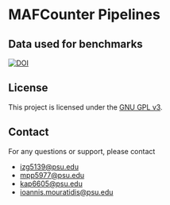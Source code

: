 # MAFCounter Pipelines


## Data used for benchmarks
[![DOI](https://zenodo.org/badge/DOI/10.5281/zenodo.14927620.svg)](https://doi.org/10.5281/zenodo.14927620)

## License
This project is licensed under the [GNU GPL v3](LICENSE).

## Contact

For any questions or support, please contact 
- izg5139@psu.edu
- mpp5977@psu.edu 
- kap6605@psu.edu
- ioannis.mouratidis@psu.edu
